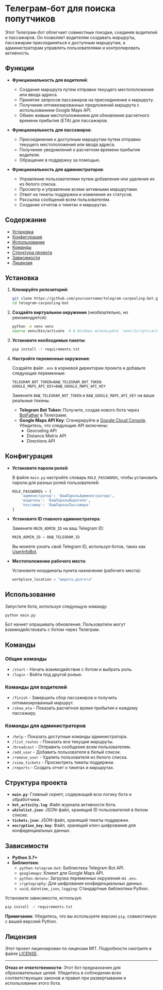 # Телеграм-бот для поиска попутчиков

Этот Телеграм-бот облегчает совместные поездки, соединяя водителей и пассажиров. Он позволяет водителям создавать маршруты, пассажирам присоединяться к доступным маршрутам, а администраторам управлять пользователями и контролировать активность.

## Функции

- **Функциональность для водителей**:
  - Создание маршрута путем отправки текущего местоположения или ввода адреса.
  - Принятие запросов пассажиров на присоединение к маршруту.
  - Получение оптимизированных предложений маршрута с использованием Google Maps API.
  - Обмен живым местоположением для обновления расчетного времени прибытия (ETA) для пассажиров.

- **Функциональность для пассажиров**:
  - Присоединение к доступным маршрутам путем отправки текущего местоположения или ввода адреса.
  - Получение уведомлений о расчетном времени прибытия водителя.
  - Обращение в поддержку за помощью.

- **Функциональность для администраторов**:
  - Управление пользователями путем добавления или удаления их из белого списка.
  - Просмотр и управление всеми активными маршрутами.
  - Ответ на тикеты поддержки и изменение их статусов.
  - Рассылка сообщений всем пользователям.
  - Создание отчетов о тикетах и маршрутах.

## Содержание

- [Установка](#установка)
- [Конфигурация](#конфигурация)
- [Использование](#использование)
- [Команды](#команды)
- [Структура проекта](#структура-проекта)
- [Зависимости](#зависимости)
- [Лицензия](#лицензия)

## Установка

1. **Клонируйте репозиторий**:

   ```bash
   git clone https://github.com/yourusername/telegram-carpooling-bot.git
   cd telegram-carpooling-bot
   ```

2. **Создайте виртуальное окружение** (необязательно, но рекомендуется):

   ```bash
   python -m venv venv
   source venv/bin/activate  # В Windows используйте `venv\Scripts\activate`
   ```

3. **Установите необходимые пакеты**:

   ```bash
   pip install -r requirements.txt
   ```

4. **Настройте переменные окружения**:

   Создайте файл `.env` в корневой директории проекта и добавьте следующие переменные:

   ```env
   TELEGRAM_BOT_TOKEN=ВАШ_TELEGRAM_BOT_TOKEN
   GOOGLE_MAPS_API_KEY=ВАШ_GOOGLE_MAPS_API_KEY
   ```

   Замените `ВАШ_TELEGRAM_BOT_TOKEN` и `ВАШ_GOOGLE_MAPS_API_KEY` на ваши реальные токены.

   - **Telegram Bot Token**: Получите, создав нового бота через [BotFather](https://telegram.me/BotFather) в Телеграме.
   - **Google Maps API Key**: Сгенерируйте в [Google Cloud Console](https://console.cloud.google.com/). Убедитесь, что следующие API включены:
     - Geocoding API
     - Distance Matrix API
     - Directions API

## Конфигурация

- **Установите пароли ролей**:

  В файле `main.py` настройте словарь `ROLE_PASSWORDS`, чтобы установить пароли для разных ролей пользователей:

  ```python
  ROLE_PASSWORDS = {
      'администратор': 'ВашПарольАдминистратора',
      'водитель': 'ВашПарольВодителя',
      'пассажир': 'ВашПарольПассажира'
  }
  ```

- **Установите ID главного администратора**:

  Замените `MAIN_ADMIN_ID` на ваш Telegram ID:

  ```python
  MAIN_ADMIN_ID = ВАШ_TELEGRAM_ID
  ```

  Вы можете узнать свой Telegram ID, используя ботов, таких как [UserInfoBot](https://telegram.me/userinfobot).

- **Местоположение рабочего места**:

  Установите координаты пункта назначения (рабочего места):

  ```python
  workplace_location = "широта,долгота"
  ```

## Использование

Запустите бота, используя следующую команду:

```bash
python main.py
```

Бот начнет опрашивать обновления. Пользователи могут взаимодействовать с ботом через Телеграм.

## Команды

### Общие команды

- `/start` - Начать взаимодействие с ботом и выбрать роль.
- `/login` - Войти под другой ролью.

### Команды для водителей

- `/finish` - Завершить сбор пассажиров и получить оптимизированный маршрут.
- `/show_eta` - Показать расчетное время прибытия к каждому пассажиру.

### Команды для администраторов

- `/help` - Показать доступные команды администратора.
- `/list_routes` - Показать все текущие маршруты.
- `/broadcast` - Отправить сообщение всем пользователям.
- `/add_user` - Добавить пользователя в белый список.
- `/remove_user` - Удалить пользователя из белого списка.
- `/view_tickets` - Просмотреть тикеты поддержки.
- `/reports` - Создать отчет о тикетах и маршрутах.

## Структура проекта

- **`main.py`**: Главный скрипт, содержащий всю логику бота и обработчики.
- **`bot_activity.log`**: Файл журнала активности бота.
- **`whitelist.json`**: JSON-файл, хранящий ID пользователей в белом списке.
- **`tickets.json`**: JSON-файл, хранящий тикеты поддержки.
- **`encryption_key.key`**: Файл, хранящий ключ шифрования для конфиденциальных данных.

## Зависимости

- **Python 3.7+**
- **Библиотеки**:
  - `python-telegram-bot`: Библиотека Telegram Bot API.
  - `googlemaps`: Клиент для Google Maps API.
  - `python-dotenv`: Загрузка переменных окружения из `.env`.
  - `cryptography`: Для шифрования конфиденциальных данных.
  - `uuid`, `datetime`, `json`, `logging`: Стандартные библиотеки Python.

Установите зависимости, используя:

```bash
pip install -r requirements.txt
```

**Примечание**: Убедитесь, что вы используете версию `pip`, совместимую с вашей версией Python.

## Лицензия

Этот проект лицензирован по лицензии MIT. Подробности смотрите в файле [LICENSE](LICENSE).

---

**Отказ от ответственности**: Этот бот предназначен для образовательных целей. Убедитесь в соблюдении всех соответствующих законов и правил при развертывании и использовании этого бота.
